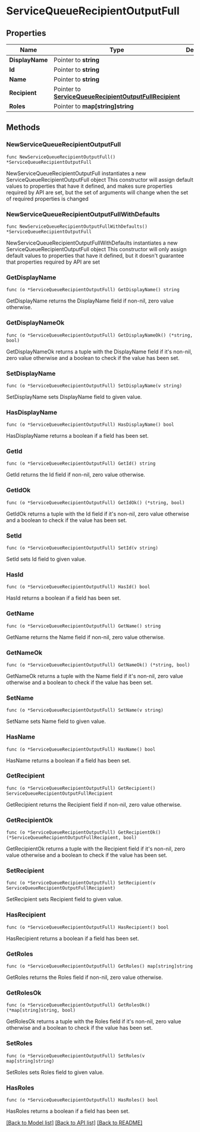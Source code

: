 # ServiceQueueRecipientOutputFull

## Properties

Name | Type | Description | Notes
------------ | ------------- | ------------- | -------------
**DisplayName** | Pointer to **string** |  | [optional] 
**Id** | Pointer to **string** |  | [optional] 
**Name** | Pointer to **string** |  | [optional] 
**Recipient** | Pointer to [**ServiceQueueRecipientOutputFullRecipient**](ServiceQueueRecipientOutputFullRecipient.md) |  | [optional] 
**Roles** | Pointer to **map[string]string** |  | [optional] 

## Methods

### NewServiceQueueRecipientOutputFull

`func NewServiceQueueRecipientOutputFull() *ServiceQueueRecipientOutputFull`

NewServiceQueueRecipientOutputFull instantiates a new ServiceQueueRecipientOutputFull object
This constructor will assign default values to properties that have it defined,
and makes sure properties required by API are set, but the set of arguments
will change when the set of required properties is changed

### NewServiceQueueRecipientOutputFullWithDefaults

`func NewServiceQueueRecipientOutputFullWithDefaults() *ServiceQueueRecipientOutputFull`

NewServiceQueueRecipientOutputFullWithDefaults instantiates a new ServiceQueueRecipientOutputFull object
This constructor will only assign default values to properties that have it defined,
but it doesn't guarantee that properties required by API are set

### GetDisplayName

`func (o *ServiceQueueRecipientOutputFull) GetDisplayName() string`

GetDisplayName returns the DisplayName field if non-nil, zero value otherwise.

### GetDisplayNameOk

`func (o *ServiceQueueRecipientOutputFull) GetDisplayNameOk() (*string, bool)`

GetDisplayNameOk returns a tuple with the DisplayName field if it's non-nil, zero value otherwise
and a boolean to check if the value has been set.

### SetDisplayName

`func (o *ServiceQueueRecipientOutputFull) SetDisplayName(v string)`

SetDisplayName sets DisplayName field to given value.

### HasDisplayName

`func (o *ServiceQueueRecipientOutputFull) HasDisplayName() bool`

HasDisplayName returns a boolean if a field has been set.

### GetId

`func (o *ServiceQueueRecipientOutputFull) GetId() string`

GetId returns the Id field if non-nil, zero value otherwise.

### GetIdOk

`func (o *ServiceQueueRecipientOutputFull) GetIdOk() (*string, bool)`

GetIdOk returns a tuple with the Id field if it's non-nil, zero value otherwise
and a boolean to check if the value has been set.

### SetId

`func (o *ServiceQueueRecipientOutputFull) SetId(v string)`

SetId sets Id field to given value.

### HasId

`func (o *ServiceQueueRecipientOutputFull) HasId() bool`

HasId returns a boolean if a field has been set.

### GetName

`func (o *ServiceQueueRecipientOutputFull) GetName() string`

GetName returns the Name field if non-nil, zero value otherwise.

### GetNameOk

`func (o *ServiceQueueRecipientOutputFull) GetNameOk() (*string, bool)`

GetNameOk returns a tuple with the Name field if it's non-nil, zero value otherwise
and a boolean to check if the value has been set.

### SetName

`func (o *ServiceQueueRecipientOutputFull) SetName(v string)`

SetName sets Name field to given value.

### HasName

`func (o *ServiceQueueRecipientOutputFull) HasName() bool`

HasName returns a boolean if a field has been set.

### GetRecipient

`func (o *ServiceQueueRecipientOutputFull) GetRecipient() ServiceQueueRecipientOutputFullRecipient`

GetRecipient returns the Recipient field if non-nil, zero value otherwise.

### GetRecipientOk

`func (o *ServiceQueueRecipientOutputFull) GetRecipientOk() (*ServiceQueueRecipientOutputFullRecipient, bool)`

GetRecipientOk returns a tuple with the Recipient field if it's non-nil, zero value otherwise
and a boolean to check if the value has been set.

### SetRecipient

`func (o *ServiceQueueRecipientOutputFull) SetRecipient(v ServiceQueueRecipientOutputFullRecipient)`

SetRecipient sets Recipient field to given value.

### HasRecipient

`func (o *ServiceQueueRecipientOutputFull) HasRecipient() bool`

HasRecipient returns a boolean if a field has been set.

### GetRoles

`func (o *ServiceQueueRecipientOutputFull) GetRoles() map[string]string`

GetRoles returns the Roles field if non-nil, zero value otherwise.

### GetRolesOk

`func (o *ServiceQueueRecipientOutputFull) GetRolesOk() (*map[string]string, bool)`

GetRolesOk returns a tuple with the Roles field if it's non-nil, zero value otherwise
and a boolean to check if the value has been set.

### SetRoles

`func (o *ServiceQueueRecipientOutputFull) SetRoles(v map[string]string)`

SetRoles sets Roles field to given value.

### HasRoles

`func (o *ServiceQueueRecipientOutputFull) HasRoles() bool`

HasRoles returns a boolean if a field has been set.


[[Back to Model list]](../README.md#documentation-for-models) [[Back to API list]](../README.md#documentation-for-api-endpoints) [[Back to README]](../README.md)


